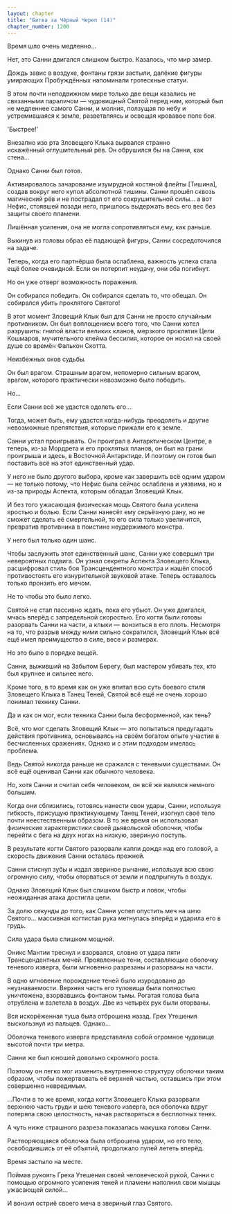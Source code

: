 ```yaml
---
layout: chapter
title: "Битва за Чёрный Череп (14)"
chapter_number: 1200
---
```


Время шло очень медленно...

Нет, это Санни двигался слишком быстро. Казалось, что мир замер.

Дождь завис в воздухе, фонтаны грязи застыли, далёкие фигуры умирающих Пробуждённых напоминали гротескные статуи.

В этом почти неподвижном мире только две вещи казались не связанными параличом — чудовищный Святой перед ним, который был не медленнее самого Санни, и молния, ползущая по небу и устремившаяся к земле, разветвляясь и освещая кровавое поле боя.

'Быстрее!'

Внезапно изо рта Зловещего Клыка вырвался странно искажённый оглушительный рёв. Он обрушился бы на Санни, как стена...

Однако Санни был готов.

Активировалось зачарование изумрудной костяной флейты [Тишина], создав вокруг него купол абсолютной тишины. Санни прошёл сквозь магический рёв и не пострадал от его сокрушительной силы... а вот Нефис, стоявшей позади него, пришлось выдержать весь его вес без защиты своего пламени.

Лишённая усиления, она не могла сопротивляться ему, как раньше.

Выкинув из головы образ её падающей фигуры, Санни сосредоточился на задаче.

Теперь, когда его партнёрша была ослаблена, важность успеха стала ещё более очевидной. Если он потерпит неудачу, они оба погибнут.

Но он уже отверг возможность поражения.

Он собирался победить. Он собирался сделать то, что обещал. Он собирался убить проклятого Святого!

В этот момент Зловещий Клык был для Санни не просто случайным противником. Он был воплощением всего того, что Санни хотел разрушить: гнилой власти великих кланов, мерзкого проклятия Цепи Кошмаров, мучительного клейма бессилия, которое он носил на своей душе со времён Фалькон Скотта.

Неизбежных оков судьбы.

Он был врагом. Страшным врагом, непомерно сильным врагом, врагом, которого практически невозможно было победить.

Но...

Если Санни всё же удастся одолеть его...

Тогда, может быть, ему удастся когда-нибудь преодолеть и другие невозможные препятствия, которые прижали его к земле.

Санни устал проигрывать. Он проиграл в Антарктическом Центре, а теперь, из-за Мордрета и его проклятых планов, он был на грани проигрыша и здесь, в Восточной Антарктиде. И поэтому он готов был поставить всё на этот единственный удар.

У него не было другого выбора, кроме как завершить всё одним ударом — не только потому, что Нефис была сейчас ослаблена и уязвима, но и из-за природы Аспекта, которым обладал Зловещий Клык.

И без того ужасающая физическая мощь Святого была усилена яростью и болью. Если Санни нанесёт ему серьёзную рану, но не сможет сделать её смертельной, то его сила только увеличится, превратив противника в поистине неудержимого монстра.

У него был только один шанс.

Чтобы заслужить этот единственный шанс, Санни уже совершил три невероятных подвига. Он узнал секреты Аспекта Зловещего Клыка, расшифровал стиль боя Трансцендентного монстра и нашёл способ противостоять его изнурительной звуковой атаке. Теперь оставалось только пронзить его мечом.

Не то чтобы это было легко.

Святой не стал пассивно ждать, пока его убьют. Он уже двигался, мчась вперёд с запредельной скоростью. Его когти были готовы разорвать Санни на части, а клыки — вонзиться в его плоть. Несмотря на то, что разрыв между ними сильно сократился, Зловещий Клык всё ещё имел преимущество в силе, весе и размерах.

Но это было в порядке вещей.

Санни, выживший на Забытом Берегу, был мастером убивать тех, кто был крупнее и сильнее него.

Кроме того, в то время как он уже впитал всю суть боевого стиля Зловещего Клыка в Танец Теней, Святой всё ещё не очень хорошо понимал технику Санни.

Да и как он мог, если техника Санни была бесформенной, как тень?

Всё, что мог сделать Зловещий Клык — это попытаться предугадать действия противника, основываясь на своём богатом опыте участия в бесчисленных сражениях. Однако и с этим подходом имелась проблема.

Ведь Святой никогда раньше не сражался с теневыми существами. Он всё ещё оценивал Санни как обычного человека.

Но, хотя Санни и считал себя человеком, он всё же являлся немного большим.

Когда они сблизились, готовясь нанести свои удары, Санни, используя гибкость, присущую практикующему Танец Теней, изогнул своё тело почти неестественным образом. В то же время он использовал физические характеристики своей дьявольской оболочки, чтобы перейти с бега на двух ногах на низкую, звериную поступь.

В результате когти Святого разорвали капли дождя над его головой, а скорость движения Санни осталась прежней.

Санни стиснул зубы и издал звериное рычание, используя всю свою огромную силу, чтобы оторваться от земли и подпрыгнуть в воздух.

Однако Зловещий Клык был слишком быстр и ловок, чтобы неожиданная атака достигла цели.

За долю секунды до того, как Санни успел опустить меч на шею Святого... массивная когтистая рука метнулась вперёд и ударила его в грудь.

Сила удара была слишком мощной.

Оникс Мантии треснул и взорвался, словно от удара пяти Трансцендентных мечей. Проявленные тени, составляющие оболочку теневого изверга, были мгновенно разрезаны и разорваны на части.

В одно мгновение порождение теней было изуродовано до неузнаваемости. Верхняя часть его туловища была полностью уничтожена, взорвавшись фонтаном тьмы. Рогатая голова была отрублена и взлетела в воздух. Две из четырёх рук были оторваны.

Вся искорёженная туша была отброшена назад. Грех Утешения выскользнул из пальцев. Однако...

Оболочка теневого изверга представляла собой огромное чудовище высотой почти три метра.

Санни же был юношей довольно скромного роста.

Поэтому он легко мог изменить внутреннюю структуру оболочки таким образом, чтобы пожертвовать её верхней частью, оставшись при этом совершенно невредимым.

...Почти в то же время, когда когти Зловещего Клыка разорвали верхнюю часть груди и шею теневого изверга, вся оболочка вдруг потеряла свою целостность, начав растворяться в бесплотных тенях.

А чуть ниже страшного разреза показалась макушка головы Санни.

Растворяющаяся оболочка была отброшена ударом, но его тело, освободившись от её объятий, продолжало пулей лететь вперёд.

Время застыло на месте.

Поймав рукоять Греха Утешения своей человеческой рукой, Санни с помощью огромного усиления теней и пламени наполнил свои мышцы ужасающей силой...

И вонзил остриё своего меча в звериный глаз Святого.